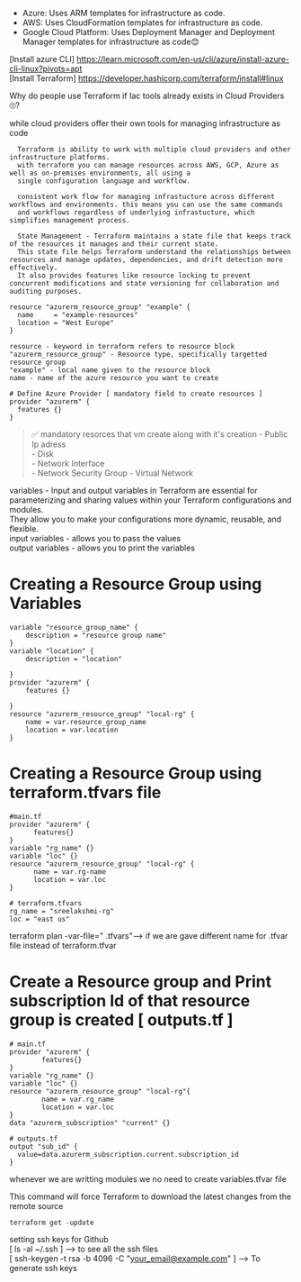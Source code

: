 - Azure: Uses ARM templates for infrastructure as code.
- AWS: Uses CloudFormation templates for infrastructure as code.
- Google Cloud Platform: Uses Deployment Manager and Deployment Manager templates for infrastructure as code😊

[Install azure CLI]   https://learn.microsoft.com/en-us/cli/azure/install-azure-cli-linux?pivots=apt  
[Install Terraform]   https://developer.hashicorp.com/terraform/install#linux

Why do people use Terraform if Iac tools already exists in Cloud Providers🙄?

while cloud providers offer their own tools for managing infrastructure as code

      Terraform is ability to work with multiple cloud providers and other infrastructure platforms.
      with terraform you can manage resources across AWS, GCP, Azure as well as on-premises environments, all using a 
      single configuration language and workflow.
      
      consistent work flow for managing infrastucture across different workflows and environments. this means you can use the same commands
      and workflows regardless of underlying infrastucture, which simplifies management process.
      
      State Management - Terraform maintains a state file that keeps track of the resources it manages and their current state. 
      This state file helps Terraform understand the relationships between resources and manage updates, dependencies, and drift detection more effectively.
      It also provides features like resource locking to prevent concurrent modifications and state versioning for collaboration and auditing purposes.


```
resource "azurerm_resource_group" "example" {
  name     = "example-resources"
  location = "West Europe"
}

resource - keyword in terraform refers to resource block
"azurerm_resource_group" - Resource type, specifically targetted resource group
"example" - local name given to the resource block
name - name of the azure resource you want to create
```
```
# Define Azure Provider [ mandatory field to create resources ]
provider "azurerm" {
  features {}         
}
```

>✅ mandatory resorces that vm create along with it's creation
      - Public Ip adress  
      - Disk  
      - Network Interface  
      - Network Security Group
      - Virtual Network

variables - Input and output variables in Terraform are essential for parameterizing and sharing values within your Terraform configurations and modules.   
They allow you to make your configurations more dynamic, reusable, and flexible.  
      input variables - allows you to pass the values  
      output variables - allows you to print the variables  
# Creating a Resource Group using Variables
```
variable "resource_group_name" {
    description = "resource group name"  
}
variable "location" {
    description = "location"
  
}
provider "azurerm" {
    features {}
    
}
resource "azurerm_resource_group" "local-rg" {
    name = var.resource_group_name
    location = var.location
}
```
# Creating a Resource Group using terraform.tfvars file  
```
#main.tf
provider "azurerm" {
      features{}
}
variable "rg_name" {}
variable "loc" {}
resource "azurerm_resource_group" "local-rg" {
      name = var.rg-name
      location = var.loc
}
```
```
# terraform.tfvars
rg_name = "sreelakshmi-rg"
loc = "east us"
```
terraform plan -var-file="<name> .tfvars"--> if we are gave different name for .tfvar file instead of terraform.tfvar   

# Create a Resource group and Print subscription Id of that resource group is created [ outputs.tf ]
```
# main.tf
provider "azurerm" {
        features{}
}
variable "rg_name" {}
variable "loc" {}
resource "azurerm_resource_group" "local-rg"{
        name = var.rg_name
        location = var.loc
}
data "azurerm_subscription" "current" {}
```
```
# outputs.tf
output "sub_id" {
  value=data.azurerm_subscription.current.subscription_id
}
```

whenever we are writting modules we no need to create variables.tfvar file  
  
This command will force Terraform to download the latest changes from the remote source  
```
terraform get -update
```

setting ssh keys for Github  
[ ls -al ~/.ssh ] --> to see all the ssh files  
[ ssh-keygen -t rsa -b 4096 -C "your_email@example.com" ] --> To generate ssh keys  






